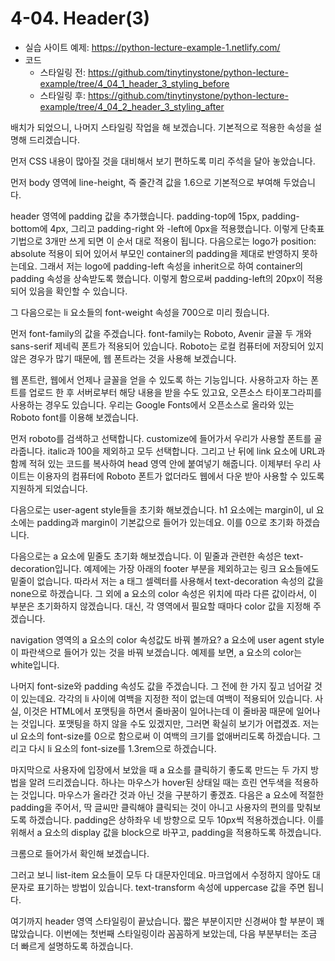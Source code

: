 # 4-04. Header(3)

- 실습 사이트 예제: https://python-lecture-example-1.netlify.com/
- 코드
  - 스타일링 전: https://github.com/tinytinystone/python-lecture-example/tree/4_04_1_header_3_styling_before
  - 스타일링 후: https://github.com/tinytinystone/python-lecture-example/tree/4_04_2_header_3_styling_after

배치가 되었으니, 나머지 스타일링 작업을 해 보겠습니다. 기본적으로 적용한 속성을 설명해 드리겠습니다.

먼저 CSS 내용이 많아질 것을 대비해서 보기 편하도록 미리 주석을 달아 놓았습니다.

먼저 body 영역에 line-height, 즉 줄간격 값을 1.6으로 기본적으로 부여해 두었습니다.

header 영역에 padding 값을 추가했습니다. padding-top에 15px, padding-bottom에 4px, 그리고 padding-right 와 -left에 0px을 적용했습니다. 이렇게 단축표기법으로 3개만 쓰게 되면 이 순서 대로 적용이 됩니다. 다음으로는 logo가 position: absolute 적용이 되어 있어서 부모인 container의 padding을 제대로 반영하지 못하는데요. 그래서 저는 logo에 padding-left 속성을 inherit으로 하여 container의 padding 속성을 상속받도록 했습니다. 이렇게 함으로써 padding-left의 20px이 적용되어 있음을 확인할 수 있습니다.

그 다음으로는 li 요소들의 font-weight 속성을 700으로 미리 줬습니다.

먼저 font-family의 값을 주겠습니다. font-family는 Roboto, Avenir 글꼴 두 개와 sans-serif 제네릭 폰트가 적용되어 있습니다. Roboto는 로컬 컴퓨터에 저장되어 있지 않은 경우가 많기 때문에, 웹 폰트라는 것을 사용해 보겠습니다.

웹 폰트란, 웹에서 언제나 글꼴을 얻을 수 있도록 하는 기능입니다. 사용하고자 하는 폰트를 업로드 한 후 서버로부터 해당 내용을 받을 수도 있고요, 오픈소스 타이포그라피를 사용하는 경우도 있습니다. 우리는 Google Fonts에서 오픈소스로 올라와 있는 Roboto font를 이용해 보겠습니다.

먼저 roboto를 검색하고 선택합니다. customize에 들어가서 우리가 사용할 폰트를 골라줍니다. italic과 100을 제외하고 모두 선택합니다. 그리고 난 뒤에 link 요소에 URL과 함께 적혀 있는 코드를 복사하여 head 영역 안에 붙여넣기 해줍니다. 이제부터 우리 사이트는 이용자의 컴퓨터에 Roboto 폰트가 없더라도 웹에서 다운 받아 사용할 수 있도록 지원하게 되었습니다.

다음으로는 user-agent style들을 초기화 해보겠습니다. h1 요소에는 margin이, ul 요소에는 padding과 margin이 기본값으로 들어가 있는데요. 이를 0으로 초기화 하겠습니다.

다음으로는 a 요소에 밑줄도 초기화 해보겠습니다. 이 밑줄과 관련한 속성은 text-decoration입니다. 예제에는 가장 아래의 footer 부분을 제외하고는 링크 요소들에도 밑줄이 없습니다. 따라서 저는 a 태그 셀렉터를 사용해서 text-decoration 속성의 값을 none으로 하겠습니다. 그 외에 a 요소의 color 속성은 위치에 따라 다른 값이라서, 이 부분은 초기화하지 않겠습니다. 대신, 각 영역에서 필요할 때마다 color 값을 지정해 주겠습니다.

navigation 영역의 a 요소의 color 속성값도 바꿔 볼까요? a 요소에 user agent style이 파란색으로 들어가 있는 것을 바꿔 보겠습니다. 예제를 보면, a 요소의 color는 white입니다.

나머지 font-size와 padding 속성도 값을 주겠습니다. 그 전에 한 가지 짚고 넘어갈 것이 있는데요. 각각의 li 사이에 여백을 지정한 적이 없는데 여백이 적용되어 있습니다. 사실, 이것은 HTML에서 포맷팅을 하면서 줄바꿈이 일어나는데 이 줄바꿈 때문에 일어나는 것입니다. 포맷팅을 하지 않을 수도 있겠지만, 그러면 확실히 보기가 어렵겠죠. 저는 ul 요소의 font-size를 0으로 함으로써 이 여백의 크기를 없애버리도록 하겠습니다. 그리고 다시 li 요소의 font-size를 1.3rem으로 하겠습니다.

마지막으로 사용자에 입장에서 보았을 때 a 요소를 클릭하기 좋도록 만드는 두 가지 방법을 알려 드리겠습니다. 하나는 마우스가 hover된 상태일 때는 흐린 연두색을 적용하는 것입니다. 마우스가 올라간 것과 아닌 것을 구분하기 좋겠죠. 다음은 a 요소에 적절한 padding을 주어서, 딱 글씨만 클릭해야 클릭되는 것이 아니고 사용자의 편의를 맞춰보도록 하겠습니다. padding은 상하좌우 네 방향으로 모두 10px씩 적용하겠습니다. 이를 위해서 a 요소의 display 값을 block으로 바꾸고, padding을 적용하도록 하겠습니다.

크롬으로 들어가서 확인해 보겠습니다.

그러고 보니 list-item 요소들이 모두 다 대문자인데요. 마크업에서 수정하지 않아도 대문자로 표기하는 방법이 있습니다. text-transform 속성에 uppercase 값을 주면 됩니다.

여기까지 header 영역 스타일링이 끝났습니다. 짧은 부분이지만 신경써야 할 부분이 꽤 많았습니다. 이번에는 첫번째 스타일링이라 꼼꼼하게 보았는데, 다음 부분부터는 조금 더 빠르게 설명하도록 하겠습니다.
